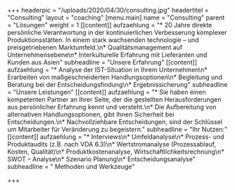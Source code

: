+++
headerpic = "/uploads/2020/04/30/consulting.jpg"
headertitel = "Consulting"
layout = "coaching"
[menu.main]
name = "Consulting"
parent = "Lösungen"
weight = 1
[[content]]
aufzaehlung = "* 20 Jahre direkte persönliche Verantwortung in der kontinuierlichen Verbesserung komplexer Produktionsstätten. In einem stark wachsenden technologie – und preisgetriebenen Marktumfeld.\n* Qualitätsmanagement auf Unternehmensebene\n* Interkulturelle Erfahrung mit Lieferanten und Kunden aus Asien"
subheadline = "Unsere Erfahrung"
[[content]]
aufzaehlung = "* Analyse der IST-Situation in Ihrem Unternehmen\n* Erarbeiten von maßgeschneiderten Handlungsoptionen\n* Begleitung und Beratung bei der Entscheidungsfindung\n* Ergebnissicherung"
subheadline = "Unsere Leistungen"
[[content]]
aufzaehlung = "* Sie haben einen kompetenten Partner an Ihrer Seite, der die gestellten Herausforderungen aus persönlicher Erfahrung kennt und versteht.\n* Die Aufbereitung von alternativen Handlungsoptionen, gibt Ihnen Sicherheit bei Entscheidungen.\n* Nachvollziehbare Entscheidungen, sind der Schlüssel um Mitarbeiter für Veränderung zu begeistern."
subheadline = "Ihr Nutzen:"
[[content]]
aufzaehlung = "* Interviews\n* Umfeldanalyse\n* Prozess- und Produktaudits (z.B. nach VDA 6.3)\n* Wertstromanalyse (Prozessablauf, Kosten, Qualität)\n* Produktkostenanalyse, Wirtschaftlichkeitsrechnung\n* SWOT – Analyse\n* Szenario Planung\n* Entscheidungsanalyse"
subheadline = " Methoden und Werkzeuge"

+++
